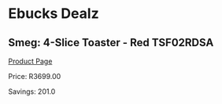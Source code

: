 
# Ebucks Dealz
## Smeg: 4-Slice Toaster - Red TSF02RDSA
[Product Page](https://www.ebucks.com/web/shop/productSelected.do?prodId=1169570536&catId=1196428103)

Price: R3699.00

Savings: 201.0


	